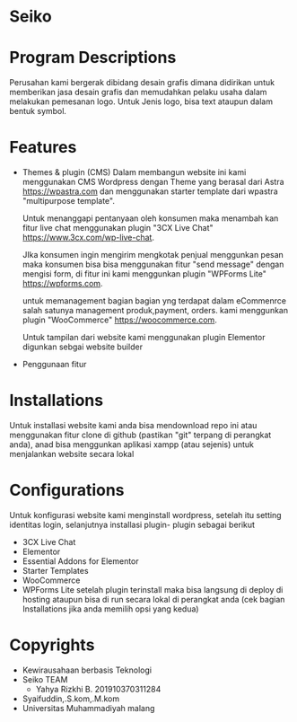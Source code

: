 # Seiko
  
# Program Descriptions
  Perusahan kami bergerak dibidang desain grafis dimana didirikan untuk memberikan jasa desain grafis dan memudahkan pelaku usaha  dalam melakukan pemesanan logo. Untuk Jenis logo, bisa text ataupun dalam bentuk symbol.
# Features
  - Themes & plugin (CMS)
      Dalam membangun website ini kami menggunakan CMS Wordpress dengan Theme yang berasal dari Astra https://wpastra.com dan menggunakan starter template  dari wpastra "multipurpose template".

      Untuk menanggapi pentanyaan oleh konsumen maka menambah kan fitur live chat menggunakan plugin "3CX Live Chat" https://www.3cx.com/wp-live-chat.

      JIka konsumen ingin mengirim mengkotak penjual menggunkan pesan maka konsumen bisa bisa menggunakan fitur "send message" dengan mengisi form, di fitur ini kami menggunkan plugin "WPForms Lite" https://wpforms.com.

      untuk memanagement bagian bagian yng terdapat dalam eCommenrce salah satunya management produk,payment, orders. kami menggunkan plugin "WooCommerce" https://woocommerce.com.

      Untuk tampilan dari website kami menggunakan plugin Elementor digunkan sebgai website builder 
  - Penggunaan fitur
# Installations
  Untuk installasi website kami anda bisa mendownload repo ini atau menggunakan fitur clone di github (pastikan "git" terpang di perangkat anda), anad bisa menggunkan aplikasi xampp (atau sejenis) untuk menjalankan website secara lokal

# Configurations
   Untuk konfigurasi website kami menginstall wordpress, setelah itu setting identitas login, 
   selanjutnya installasi plugin- plugin sebagai berikut
   - 3CX Live Chat
   - Elementor
   - Essential Addons for Elementor
   - Starter Templates
   - WooCommerce
   - WPForms Lite
   setelah plugin terinstall maka bisa langsung di deploy di hosting ataupun bisa di run secara lokal di perangkat anda (cek bagian Installations jika anda memilih opsi yang kedua)
# Copyrights
 * Kewirausahaan berbasis Teknologi
 * Seiko TEAM
   - Yahya Rizkhi B. 201910370311284
 * Syaifuddin,.S.kom,.M.kom
 * Universitas Muhammadiyah malang
